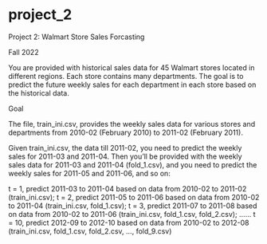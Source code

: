 # project_2
Project 2: Walmart Store Sales Forcasting

Fall 2022

You are provided with historical sales data for 45 Walmart stores located in different regions. Each store contains many departments. The goal is to predict the future weekly sales for each department in each store based on the historical data.

Goal

The file, train_ini.csv, provides the weekly sales data for various stores and departments from 2010-02 (February 2010) to 2011-02 (February 2011).

Given train_ini.csv, the data till 2011-02, you need to predict the weekly sales for 2011-03 and 2011-04. Then you’ll be provided with the weekly sales data for 2011-03 and 2011-04 (fold_1.csv), and you need to predict the weekly sales for 2011-05 and 2011-06, and so on:

t = 1, predict 2011-03 to 2011-04 based on data from 2010-02 to 2011-02 (train_ini.csv);
t = 2, predict 2011-05 to 2011-06 based on data from 2010-02 to 2011-04 (train_ini.csv, fold_1.csv);
t = 3, predict 2011-07 to 2011-08 based on data from 2010-02 to 2011-06 (train_ini.csv, fold_1.csv, fold_2.csv);
……
t = 10, predict 2012-09 to 2012-10 based on data from 2010-02 to 2012-08 (train_ini.csv, fold_1.csv, fold_2.csv, …, fold_9.csv)
